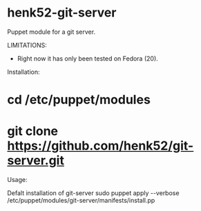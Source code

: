 henk52-git-server
===============


Puppet module for a git server.


LIMITATIONS:
- Right now it has only been tested on Fedora (20).


Installation:
# cd /etc/puppet/modules
# git clone https://github.com/henk52/git-server.git


Usage:

Defalt installation of git-server
  sudo puppet apply --verbose /etc/puppet/modules/git-server/manifests/install.pp

